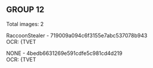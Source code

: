 ## GROUP 12
Total images: 2  

RaccoonStealer - 719009a094c6f3155e7abc537078b943  
OCR: {TVET  

NONE - 4bedb6631269e591cdfe5c981cd4d219  
OCR: {TVET  

